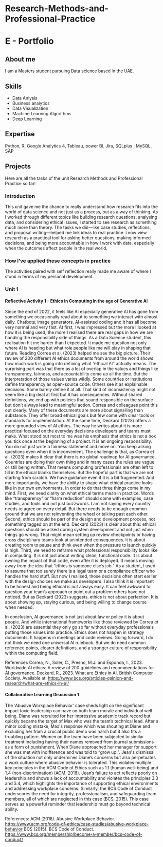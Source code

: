 # Research-Methods-and-Professional-Practice
# E - Portfolio
## About me 
I am a Masters student pursuing Data science based in the UAE.


## Skills 
- Data Anlysis
- Business analytics
- Data Visualization
- Machine Learning Algorithms
- Deep Learning

## Expertise 
Python, R, Google Analytics 4, Tableau, power BI, Jira, SQLplus , MySQL, SAP 

## Projects
Here are all the tasks of the unit Research Methods and Professional Practice so far!

### Introduction 
This unit gave me the chance to really understand how research fits into the world of data science and not just as a process, but as a way of thinking. As I worked through different topics like building research questions, analysing data, and considering ethical issues, I started to see research as something much more than theory. The tasks we did—like case studies, reflections, and proposal writing—helped me link ideas to real practice. I now view research as a practical tool for asking better questions, making informed decisions, and being more accountable in how I work with data, especially when the outcomes affect people in the real world.

### How I’ve applied these concepts in practice
The activities paired with self reflection really made me aware of where I stood in terms of my personal development.

### Unit 1
#### Reflective Activity 1 – Ethics in Computing in the age of Generative AI
Since the end of 2022, it feels like AI especially generative AI has gone from something we occasionally read about to something we interact with almost daily. Chatbots, image generators, AI-assisted coding and it has all become very normal and very fast. At first, I was impressed but the more I looked at how it is being used, the more I realised there are real gaps in how we are handling the responsibility side of things. As a Data Science student, this realisation hit me harder than I expected. It made me question not only where AI is heading but what role people like me will play in shaping that future.
Reading Correa et al. (2023) helped me see the big picture. Their review of 200 different AI ethics documents from around the world shows how much work is going into defining what “ethical AI” actually means. The surprising part was that there as a lot of overlap in the values and things like transparency, fairness, and accountability come up all the time. But the interpretation of those values varies wildly. Some countries or institutions define transparency as open-source code. Others see it as explainable decisions. Some barely define it at all.
That kind of inconsistency might not seem like a big deal at first but it has consequences. Without shared definitions, we end up with policies that sound responsible on the surface but don’t always lead to meaningful action. Correa and colleagues point this out clearly. Many of these documents are more about signalling than substance. They offer broad ethical goals but few come with clear tools or standards for implementation.
At the same time, Deckard (2023) offers a more grounded view of AI ethics. The way he writes about it is more practical focused on the everyday decisions developers and teams must make. What stood out most to me was his emphasis that ethics is not a box you tick once at the beginning of a project. It is an ongoing responsibility. You do not just write a fairness statement and move on. You keep asking questions even when it is inconvenient.
The challenge is that, as Correa et al. (2023) makes it clear that there is no global roadmap for AI governance. Countries are doing their own thing and in many cases the rules are vague or still being written. That means computing professionals are often left to fill in the ethical blanks themselves. But the hopeful part is that we are not starting from scratch. We have guidance even if it is a bit fragmented. And more importantly, we have the ability to shape what ethical practice looks like in our own environments.
In order to do that three things come in my mind.
First, we need clarity on what ethical terms mean in practice. Words like “transparency” or “harm reduction” should come with examples, case studies, and tools and not just buzzwords. I am not saying every country needs to agree on every detail. But there needs to be enough common ground that we are not reinventing the wheel or talking past each other.
Second, ethics should be part of the design and development process, not something tagged on at the end. Deckard (2023) is clear about this: ethical questions should be asked during system development and not just when things go wrong. That might mean setting up review checkpoints or having cross disciplinary teams look at unintended consequences. It is about creating room to pause and think even when the pressure to launch quickly is high.
Third, we need to reframe what professional responsibility looks like in computing. It is not just about writing clean, functional code. It is about owning the impact of that code, even after it is deployed. It means moving away from the idea that “ethics is someone else’s job.” As a student, I used to assume that too surely there is a legal team or a compliance officer who handles the hard stuff. But now I realised, those decisions often start earlier with the design choices we make as developers.
I also think it is important to be honest and being ethical is not always easy. It can feel awkward to question your team’s approach or point out a problem others have not noticed. But as Deckard (2023) suggests, ethics is not about perfection. It is about showing up, staying curious, and being willing to change course when needed.

In conclusion, AI governance is not just about law or policy it is about people. And while international frameworks like those reviewed by Correa et al. (2023) are essential they only go so far without everyday professionals putting those values into practice. Ethics does not happen in strategy documents. It happens in meetings and code reviews.
Going forward, I do not think we need one universal AI rulebook. But we do need common reference points, clearer definitions, and a stronger culture of responsibility within the computing field.

References
Correa, N., Soler, C., Presno, M.J. and Esponda, I., 2023. Worldwide AI ethics: A review of 200 guidelines and recommendations for AI governance.
Deckard, R., 2023. What are Ethics in AI. British Computer Society. Available at: https://www.bcs.org/articles-opinion-and-research/what-are-ethics-in-ai/ 


#### Collaborative Learning Discussion 1
The 'Abusive Workplace Behavior' case sheds light on the significant impact toxic leadership can have on both team morale and individual well being. Diane was recruited for her impressive academic track record but quickly became the target of Max who was the team’s technical lead. After a minor coding mistake, Max's response which was shouting at Diane and excluding her from a crucial public demo was harsh but it also fits a troubling pattern. Women on the team have been subjected to similar treatment including having their names removed from journal submissions as a form of punishment.
When Diane approached her manager for support she was met with indifference and was told to “grow up.”. Jean's dismissal of the situation not only undermines Diane’s concerns but also perpetuates a work culture where abusive behavior is tolerated. This violates multiple key principles in the ACM Code of Ethics such as 1.1 (human well-being) and 1.4 (non-discrimination) (ACM, 2018). Jean’s failure to act reflects poorly on leadership and shows a lack of accountability and violates the principles 3.3 and 3.4, which highlights the importance of supporting ethical environments and addressing workplace concerns. Similarly, the BCS Code of Conduct underscores the need for integrity, professionalism, and safeguarding team members, all of which are neglected in this case (BCS, 2015).
This case serves as a powerful reminder that leadership must go beyond technical ability.

References:
ACM (2018). Abusive Workplace Behavior. https://www.acm.org/code-of-ethics/case-studies/abusive-workplace-behavior
BCS (2015). BCS Code of Conduct. https://www.bcs.org/membership/become-a-member/bcs-code-of-conduct/

